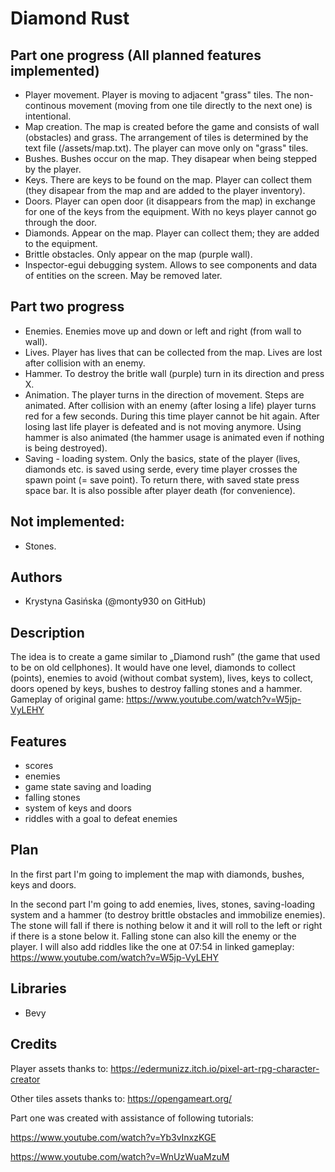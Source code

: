 # Diamond Rust

## Part one progress (All planned features implemented)
- Player movement. Player is moving to adjacent "grass" tiles. The non-continous movement (moving from one tile directly to the next one) is intentional.
- Map creation. The map is created before the game and consists of wall (obstacles) and grass. The arrangement of tiles is determined by the text file (/assets/map.txt). The player can move only on "grass" tiles.
- Bushes. Bushes occur on the map. They disapear when being stepped by the player.
- Keys. There are keys to be found on the map. Player can collect them (they disapear from the map and are added to the player inventory).
- Doors. Player can open door (it disappears from the map) in exchange for one of the keys from the equipment. With no keys player cannot go through the door.
- Diamonds. Appear on the map. Player can collect them; they are added to the equipment.
- Brittle obstacles. Only appear on the map (purple wall).
- Inspector-egui debugging system. Allows to see components and data of entities on the screen. May be removed later. 

## Part two progress
- Enemies. Enemies move up and down or left and right (from wall to wall).
- Lives. Player has lives that can be collected from the map. Lives are lost after collision with an enemy.
- Hammer. To destroy the britle wall (purple) turn in its direction and press X.
- Animation. The player turns in the direction of movement. Steps are animated. After collision with an enemy (after losing a life) player turns red for a few seconds. During this time player cannot be hit again. After losing last life player is defeated and is not moving anymore. Using hammer is also animated (the hammer usage is animated even if nothing is being destroyed).
- Saving - loading system. Only the basics, state of the player (lives, diamonds etc. is saved using serde, every time player crosses the spawn point (= save point). To return there, with saved state press space bar. It is also possible after player death (for convenience).
## Not implemented: 
- Stones.

## Authors
- Krystyna Gasińska (@monty930 on GitHub)

## Description
The idea is to create a game similar to „Diamond rush” (the game that used to be on old cellphones). It would have one level, diamonds to collect (points), enemies to avoid (without combat system), lives, keys to collect, doors opened by keys, bushes to destroy falling stones and a hammer.
Gameplay of original game: https://www.youtube.com/watch?v=W5jp-VyLEHY

## Features
- scores
- enemies
- game state saving and loading
- falling stones
- system of keys and doors
- riddles with a goal to defeat enemies

## Plan
In the first part I'm going to implement the map with diamonds, bushes, keys and doors.

In the second part I'm going to add enemies, lives, stones, saving-loading system and a hammer (to destroy brittle obstacles and immobilize enemies). The stone will fall if there is nothing below it and it will roll to the left or right if there is a stone below it. Falling stone can also kill the enemy or the player.
I will also add riddles like the one at 07:54 in linked gameplay: https://www.youtube.com/watch?v=W5jp-VyLEHY

## Libraries
- Bevy

## Credits
Player assets thanks to: https://edermunizz.itch.io/pixel-art-rpg-character-creator

Other tiles assets thanks to: https://opengameart.org/

Part one was created with assistance of following tutorials:

https://www.youtube.com/watch?v=Yb3vInxzKGE

https://www.youtube.com/watch?v=WnUzWuaMzuM
